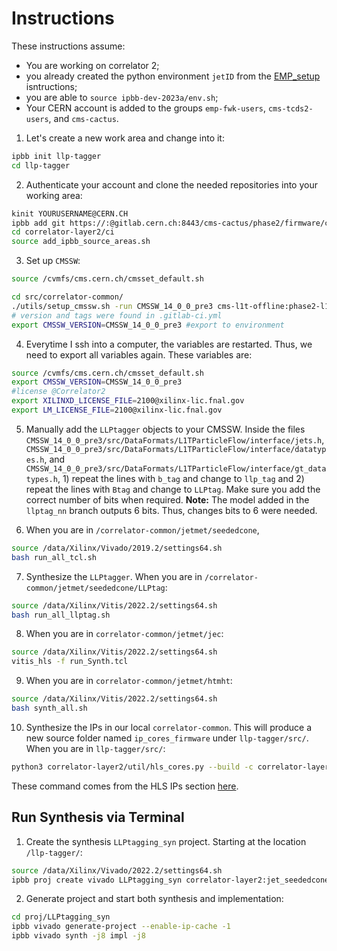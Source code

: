 # Instructions

These instructions assume:
* You are working on correlator 2;
* you already created the python environment `jetID` from the [EMP_setup](https://github.com/Brainz22/useful_notes/blob/main/EMP_setup.md) isntructions;
* you are able to `source ipbb-dev-2023a/env.sh`;
* Your CERN account is added to the groups `emp-fwk-users`, `cms-tcds2-users`, and `cms-cactus`.

1. Let's create a new work area and change into it:
```bash
ipbb init llp-tagger
cd llp-tagger
```
2. Authenticate your account and clone the needed repositories into your working area:
```bash
kinit YOURUSERNAME@CERN.CH
ipbb add git https://:@gitlab.cern.ch:8443/cms-cactus/phase2/firmware/correlator-layer2.git -b llptag_nn
cd correlator-layer2/ci
source add_ipbb_source_areas.sh
```

3. Set up `CMSSW`:
```bash
source /cvmfs/cms.cern.ch/cmsset_default.sh

cd src/correlator-common/
./utils/setup_cmssw.sh -run CMSSW_14_0_0_pre3 cms-l1t-offline:phase2-l1t-integration-14_0_0_pre3 phase2-l1t-1400pre3_v9 
# version and tags were found in .gitlab-ci.yml
export CMSSW_VERSION=CMSSW_14_0_0_pre3 #export to environment
```

4. Everytime I ssh into a computer, the variables are restarted. Thus, we need to export all variables again. These variables are:
```bash
source /cvmfs/cms.cern.ch/cmsset_default.sh
export CMSSW_VERSION=CMSSW_14_0_0_pre3
#license @Correlator2
export XILINXD_LICENSE_FILE=2100@xilinx-lic.fnal.gov
export LM_LICENSE_FILE=2100@xilinx-lic.fnal.gov
```

5. Manually add the `LLPtagger` objects to your CMSSW. Inside the files `CMSSW_14_0_0_pre3/src/DataFormats/L1TParticleFlow/interface/jets.h`, `CMSSW_14_0_0_pre3/src/DataFormats/L1TParticleFlow/interface/datatypes.h`, and `CMSSW_14_0_0_pre3/src/DataFormats/L1TParticleFlow/interface/gt_datatypes.h`, 1) repeat the lines with `b_tag` and change to `llp_tag` and 2) repeat the lines with `Btag` and change to `LLPtag`. Make sure you add the correct number of bits when required. **Note:** The model added in the `llptag_nn` branch outputs 6 bits. Thus, changes bits to 6 were needed.

6. When you are in `/correlator-common/jetmet/seededcone`, 
```bash
source /data/Xilinx/Vivado/2019.2/settings64.sh
bash run_all_tcl.sh
```

7. Synthesize the `LLPtagger`. When you are in `/correlator-common/jetmet/seededcone/LLPtag`:
```bash
source /data/Xilinx/Vitis/2022.2/settings64.sh
bash run_all_llptag.sh
```

8. When you are in `correlator-common/jetmet/jec`:
```bash
source /data/Xilinx/Vitis/2022.2/settings64.sh
vitis_hls -f run_Synth.tcl
```

9. When you are in `correlator-common/jetmet/htmht`:
```bash
source /data/Xilinx/Vitis/2022.2/settings64.sh
bash synth_all.sh
```
10. Synthesize the IPs in our local `correlator-common`. This will produce a new source folder named `ip_cores_firmware` under `llp-tagger/src/`. When you are in `llp-tagger/src/`:
```bash
python3 correlator-layer2/util/hls_cores.py --build -c correlator-layer2/hls-cores.yaml -p l2-seededcone
```
These command comes from the HLS IPs section [here](https://gitlab.cern.ch/cms-cactus/phase2/firmware/correlator-layer2/-/tree/master/jet_seededcone?ref_type=heads).

## Run Synthesis via Terminal

1. Create the synthesis `LLPtagging_syn` project. Starting at the location `/llp-tagger/`:
```bash
source /data/Xilinx/Vivado/2022.2/settings64.sh
ipbb proj create vivado LLPtagging_syn correlator-layer2:jet_seededcone/board/serenity top_serenity.dep
```
2. Generate project and start both synthesis and implementation:
```bash
cd proj/LLPtagging_syn
ipbb vivado generate-project --enable-ip-cache -1
ipbb vivado synth -j8 impl -j8
```
